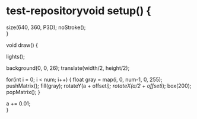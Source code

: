 # test-repositoryvoid setup() { 
  size(640, 360, P3D);
  noStroke();  
} 
 

void draw() {
  
  lights();
  
  background(0, 0, 26);
  translate(width/2, height/2); 
  
  for(int i = 0; i < num; i++) {
    float gray = map(i, 0, num-1, 0, 255);
    pushMatrix();
    fill(gray);
    rotateY(a + offset*i);
    rotateX(a/2 + offset*i);
    box(200);
    popMatrix();
  }
  
  a += 0.01;    
}
